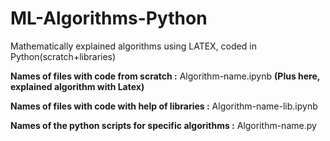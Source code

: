 # ML-Algorithms-Python

Mathematically explained algorithms using LATEX, coded in Python(scratch+libraries)


<b>Names of files with code from scratch :</b> Algorithm-name.ipynb <b>(Plus here, explained algorithm with Latex)</b>

<b>Names of files with code with help of libraries :</b> Algorithm-name-lib.ipynb

<b>Names of the python scripts for specific algorithms :</b> Algorithm-name.py
